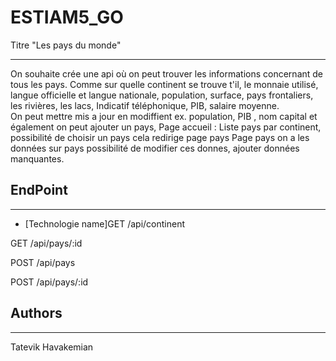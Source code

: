 # ESTIAM5_GO
Titre "Les pays du monde"
***

On souhaite crée une api où on peut trouver les informations concernant de tous les pays.
Comme sur quelle continent se trouve t'il, le monnaie utilisé, langue officielle et langue nationale, population, surface, pays frontaliers, les rivières, les lacs, Indicatif téléphonique, PIB, salaire moyenne.  
On peut mettre mis a jour en modiffient ex. population, PIB , nom capital et également on peut ajouter un pays, 
Page accueil : Liste pays par continent, possibilité de choisir un pays cela redirige page pays
Page pays on a les données sur pays possibilité de modifier ces donnes, ajouter données manquantes.


## EndPoint 
***
* [Technologie name]GET /api/continent 

GET /api/pays/:id

POST /api/pays

POST /api/pays/:id 


## Authors
***
Tatevik Havakemian
